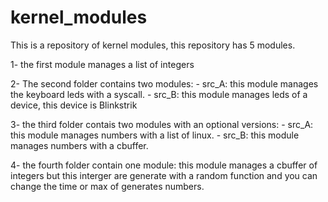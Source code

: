 # kernel_modules
This is a repository of kernel modules, this repository has 5 modules.

1- the first module manages a list of integers

2- The second folder contains two modules:
    - src_A: this module manages the keyboard leds with a syscall.
    - src_B: this module manages leds of a device, this device is Blinkstrik

3- the third folder contais two modules with an optional versions:
    - src_A: this module manages numbers with a list of linux.
    - src_B: this module manages numbers with a cbuffer.
    
4- the fourth folder contain one module: this module manages a cbuffer of integers but this interger are generate with a random function
  and you can change the time or max of generates numbers.
  

